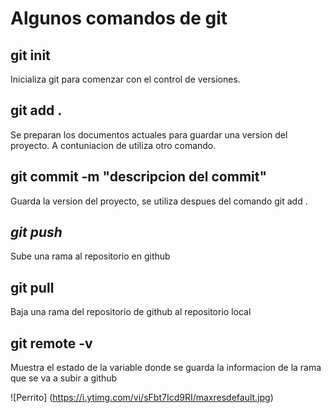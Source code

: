 # Algunos comandos de git

## **git init**

Inicializa git para comenzar con el control de versiones.

## **git add .**

Se preparan los documentos actuales para guardar una version del proyecto. A contuniacion de utiliza otro comando.

## **git commit -m "descripcion del commit"**

Guarda la version del proyecto, se utiliza despues del comando git add .

## *git push*

Sube una rama al repositorio en github

## **git pull**

Baja una rama del repositorio de github al repositorio local

## **git remote -v**

Muestra el estado de la variable donde se guarda la informacion de la rama que se va a subir a github

![Perrito] (https://i.ytimg.com/vi/sFbt7Icd9RI/maxresdefault.jpg)